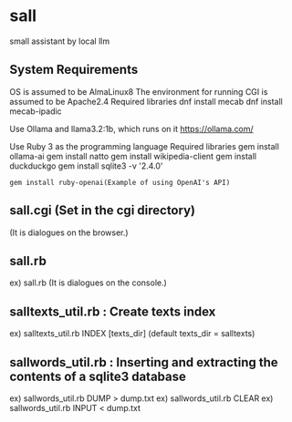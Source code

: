 # sall
small assistant by local llm

## System Requirements
  OS is assumed to be AlmaLinux8
  The environment for running CGI is assumed to be Apache2.4
  Required libraries
    dnf install mecab
    dnf install mecab-ipadic

  Use Ollama and llama3.2:1b, which runs on it
    https://ollama.com/

  Use Ruby 3 as the programming language
  Required libraries
    gem install ollama-ai
    gem install natto
    gem install wikipedia-client
    gem install duckduckgo
    gem install sqlite3 -v '2.4.0'

    gem install ruby-openai(Example of using OpenAI's API)


## sall.cgi (Set in the cgi directory)
  (It is dialogues on the browser.)

## sall.rb
  ex) sall.rb
  (It is dialogues on the console.)

## salltexts_util.rb : Create texts index
  ex) salltexts_util.rb INDEX [texts_dir]
      (default texts_dir = salltexts)

## sallwords_util.rb : Inserting and extracting the contents of a sqlite3 database
  ex) sallwords_util.rb DUMP > dump.txt
  ex) sallwords_util.rb CLEAR
  ex) sallwords_util.rb INPUT < dump.txt

